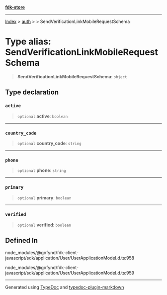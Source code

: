 [**fdk-store**](../../../README.md)
***

[Index](../../../API.md) > [auth](../../README.md) > [<internal>](../README.md) > SendVerificationLinkMobileRequestSchema

# Type alias: SendVerificationLinkMobileRequestSchema

> **SendVerificationLinkMobileRequestSchema**: `object`

## Type declaration

### `active`

> `optional` **active**: `boolean`

***

### `country_code`

> `optional` **country\_code**: `string`

***

### `phone`

> `optional` **phone**: `string`

***

### `primary`

> `optional` **primary**: `boolean`

***

### `verified`

> `optional` **verified**: `boolean`

## Defined In

node\_modules/@gofynd/fdk-client-javascript/sdk/application/User/UserApplicationModel.d.ts:958

node\_modules/@gofynd/fdk-client-javascript/sdk/application/User/UserApplicationModel.d.ts:959

***
Generated using [TypeDoc](https://typedoc.org/) and [typedoc-plugin-markdown](https://www.npmjs.com/package/typedoc-plugin-markdown)
